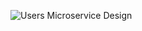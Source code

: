 ![Users Microservice Design](https://user-images.githubusercontent.com/59893892/229857861-0a1b6ab3-2415-4336-bb49-0a65438cfb2b.svg)

